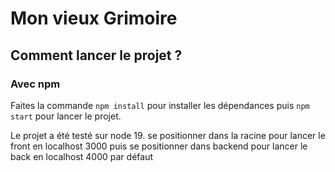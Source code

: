 # Mon vieux Grimoire


## Comment lancer le projet ? 

### Avec npm

Faites la commande `npm install` pour installer les dépendances puis `npm start` pour lancer le projet. 

Le projet a été testé sur node 19. 
se positionner dans la racine pour lancer le front en localhost 3000 puis se positionner dans backend pour lancer le back en localhost 4000 par défaut
